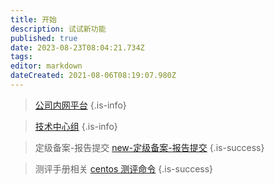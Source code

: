 ```yaml
---
title: 开始
description: 试试新功能
published: true
date: 2023-08-23T08:04:21.734Z
tags: 
editor: markdown
dateCreated: 2021-08-06T08:19:07.980Z
---
```


> [公司内网平台](/公司内网平台)
{.is-info}


> [技术中心组](/技术中心组)
{.is-info}


>定级备案-报告提交
> [new-定级备案-报告提交](/定级备案/new-定级备案-报告提交)
{.is-success}


>测评手册相关
>[centos 测评命令](/home/测评)
{.is-success}

